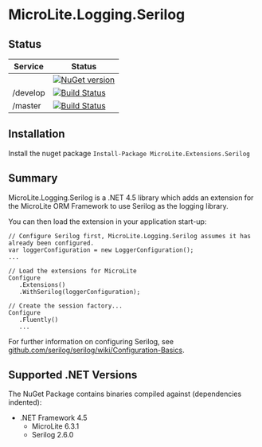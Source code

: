 # MicroLite.Logging.Serilog

## Status

|Service|Status|
|-------|------|
||[![NuGet version](https://badge.fury.io/nu/MicroLite.Logging.Serilog.svg)](http://badge.fury.io/nu/MicroLite.Logging.Serilog)|
|/develop|[![Build Status](https://dev.azure.com/trevorpilley/MicroLite-ORM/_apis/build/status/MicroLite-ORM.MicroLite.Logging.Serilog?branchName=develop)](https://dev.azure.com/trevorpilley/MicroLite-ORM/_build/latest?definitionId=35&branchName=develop)|
|/master|[![Build Status](https://dev.azure.com/trevorpilley/MicroLite-ORM/_apis/build/status/MicroLite-ORM.MicroLite.Logging.Serilog?branchName=master)](https://dev.azure.com/trevorpilley/MicroLite-ORM/_build/latest?definitionId=35&branchName=master)|

## Installation

Install the nuget package `Install-Package MicroLite.Extensions.Serilog`

## Summary

MicroLite.Logging.Serilog is a .NET 4.5 library which adds an extension for the MicroLite ORM Framework to use Serilog as the logging library.

You can then load the extension in your application start-up:

    // Configure Serilog first, MicroLite.Logging.Serilog assumes it has already been configured.
    var loggerConfiguration = new LoggerConfiguration();
    ...

    // Load the extensions for MicroLite
    Configure
       .Extensions()
       .WithSerilog(loggerConfiguration);

    // Create the session factory...
    Configure
       .Fluently()
       ...

For further information on configuring Serilog, see [github.com/serilog/serilog/wiki/Configuration-Basics](https://github.com/serilog/serilog/wiki/Configuration-Basics).

## Supported .NET Versions

The NuGet Package contains binaries compiled against (dependencies indented):

* .NET Framework 4.5
  * MicroLite 6.3.1
  * Serilog 2.6.0
